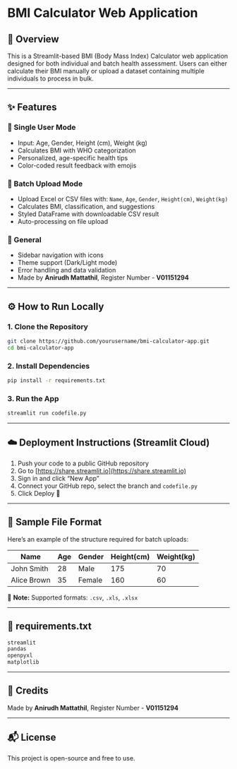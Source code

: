 # BMI Calculator Web Application

## 📌 Overview
This is a Streamlit-based BMI (Body Mass Index) Calculator web application designed for both individual and batch health assessment. Users can either calculate their BMI manually or upload a dataset containing multiple individuals to process in bulk.

---

## ✨ Features

### 🔹 Single User Mode
- Input: Age, Gender, Height (cm), Weight (kg)
- Calculates BMI with WHO categorization
- Personalized, age-specific health tips
- Color-coded result feedback with emojis

### 🔹 Batch Upload Mode
- Upload Excel or CSV files with: `Name`, `Age`, `Gender`, `Height(cm)`, `Weight(kg)`
- Calculates BMI, classification, and suggestions
- Styled DataFrame with downloadable CSV result
- Auto-processing on file upload

### 🔹 General
- Sidebar navigation with icons
- Theme support (Dark/Light mode)
- Error handling and data validation
- Made by **Anirudh Mattathil**, Register Number - **V01151294**

---

## ⚙️ How to Run Locally

### 1. Clone the Repository
```bash
git clone https://github.com/yourusername/bmi-calculator-app.git
cd bmi-calculator-app
```

### 2. Install Dependencies
```bash
pip install -r requirements.txt
```

### 3. Run the App
```bash
streamlit run codefile.py
```

---

## ☁️ Deployment Instructions (Streamlit Cloud)

1. Push your code to a public GitHub repository
2. Go to [https://share.streamlit.io](https://share.streamlit.io)
3. Sign in and click “New App”
4. Connect your GitHub repo, select the branch and `codefile.py`
5. Click Deploy 🎉

---

## 📁 Sample File Format

Here’s an example of the structure required for batch uploads:

| Name        | Age | Gender | Height(cm) | Weight(kg) |
|-------------|-----|--------|------------|------------|
| John Smith  | 28  | Male   | 175        | 70         |
| Alice Brown | 35  | Female | 160        | 60         |


📌 **Note:** Supported formats: `.csv`, `.xls`, `.xlsx`

---

## 🧪 requirements.txt
```txt
streamlit
pandas
openpyxl
matplotlib
```

---

## 🙌 Credits
Made by **Anirudh Mattathil**, Register Number - **V01151294**

---

## 📬 License
This project is open-source and free to use.
